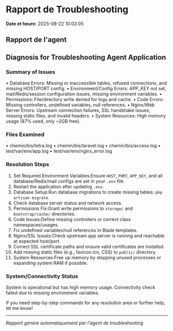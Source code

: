 # Rapport de Troubleshooting

**Date et heure:** 2025-08-22 10:02:05

## Rapport de l'agent

## Diagnosis for Troubleshooting Agent Application

### Summary of Issues

• Database Errors: Missing or inaccessible tables, refused connections, and missing HOST/PORT config.
• Environment/Config Errors: APP_KEY not set, mail/Redis/session configuration issues, missing environment variables.
• Permissions: File/directory write denied for logs and cache.
• Code Errors: Missing controllers, undefined variables, null references.
• Nginx/Web Server Errors: Upstream connection failures, SSL handshake issues, missing static files, and invalid headers.
• System Resources: High memory usage (87% used, only ~2GB free).

### Files Examined

• chemin/bis/tetra.log
• chemin/bis/laravel.log
• chemin/bis/access.log
• test/var/env/app.log
• test/var/env/nginx_error.log

### Resolution Steps

1. Set Required Environment Variables:Ensure `HOST`, `PORT`, `APP_KEY`, and all database/Redis/mail configs are set in your `.env` file.
2. Restart the application after updating `.env`.
3. Database Setup:Run database migrations to create missing tables: `php artisan migrate`.
4. Check database server status and network access.
5. Permissions Fix:Grant write permissions to `storage/` and `bootstrap/cache/` directories.
6. Code Issues:Define missing controllers or correct class namespaces/usages.
7. Fix undefined variables/null references in Blade templates.
8. Nginx/SSL Issues:Check upstream app server is running and reachable at expected host/port.
9. Correct SSL certificate paths and ensure valid certificates are installed.
10. Add missing static files (e.g., favicon.ico, CSS) to `public/` directory.
11. System Resources:Free up memory by stopping unused processes or expanding system RAM if possible.

### System/Connectivity Status

System is operational but has high memory usage. Connectivity check failed due to missing environment variables.

If you need step-by-step commands for any resolution area or further help, let me know!

---
*Rapport généré automatiquement par l'agent de troubleshooting*
